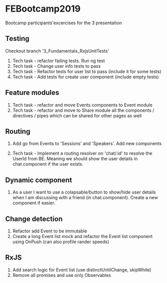 # FEBootcamp2019
Bootcamp participants'excercises for the 3 presentation

## Testing 

Checkout branch '3_Fundamentals_RxjsUnitTests'

1. Tech task - refactor failing tests. Run ng test 
2. Tech task - Change user info tests to pass
3. Tech task - Refactor tests for user list to pass (include it for some tests) 
4. Tech task - Add tests for create user component (include empty tests)

## Feature modules

1. Tech task - refactor and move Events components to Event module
2. Tech task - refactor and move to Share module all the components / directives / pipes which can be shared for other pages as well

## Routing

1. Add go from Events to 'Sessions' and 'Speakers'. 
Add new components

2. Tech task - Implement a routing resolver on 'chat/:id' to resolve the UserId from BE.
Meaning we should show the user details in chat.component if the user exists.

## Dynamic component

1. As a user I want to use a colapsable/button to show/hide user details when I am discussing with a friend (in chat.component).
Create a new component if easier.

## Change detection

1. Refactor add Event to be immutable 
2. Create a long Event list mock and refactor the Event list component using OnPush (can also profile rander speeds)

## RxJS

1. Add search logic for Event list (use distinctUntilChange, skipWhile)
2. Remove all promises and use only Observables
